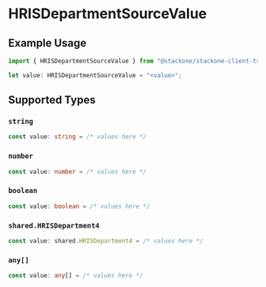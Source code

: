 # HRISDepartmentSourceValue

## Example Usage

```typescript
import { HRISDepartmentSourceValue } from "@stackone/stackone-client-ts/sdk/models/shared";

let value: HRISDepartmentSourceValue = "<value>";
```

## Supported Types

### `string`

```typescript
const value: string = /* values here */
```

### `number`

```typescript
const value: number = /* values here */
```

### `boolean`

```typescript
const value: boolean = /* values here */
```

### `shared.HRISDepartment4`

```typescript
const value: shared.HRISDepartment4 = /* values here */
```

### `any[]`

```typescript
const value: any[] = /* values here */
```

